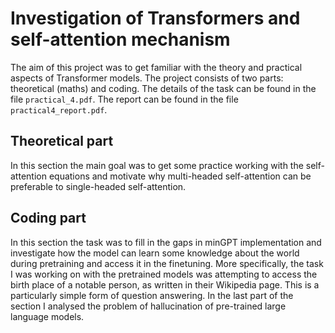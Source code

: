 # Investigation of Transformers and self-attention mechanism
The aim of this project was to get familiar with the theory and practical aspects of Transformer models. 
The project consists of two parts: theoretical (maths) and coding. The details of the task can be found in 
the file <code>practical_4.pdf</code>. The report can be found in the file <code>practical4_report.pdf</code>.
## Theoretical part

In this section the main goal was to get some practice working with the self-attention equations 
and motivate why multi-headed self-attention can be preferable to single-headed self-attention.

## Coding part
In this section the task was to fill in the gaps in minGPT implementation and investigate how the model can
learn some knowledge about the world during pretraining and access it in the finetuning. 
More specifically, the task I was working on with the pretrained models was attempting to access the birth place of a notable
person, as written in their Wikipedia page. This is a particularly simple form of question answering. In the 
last part of the section I analysed the problem of hallucination of pre-trained large language models.

